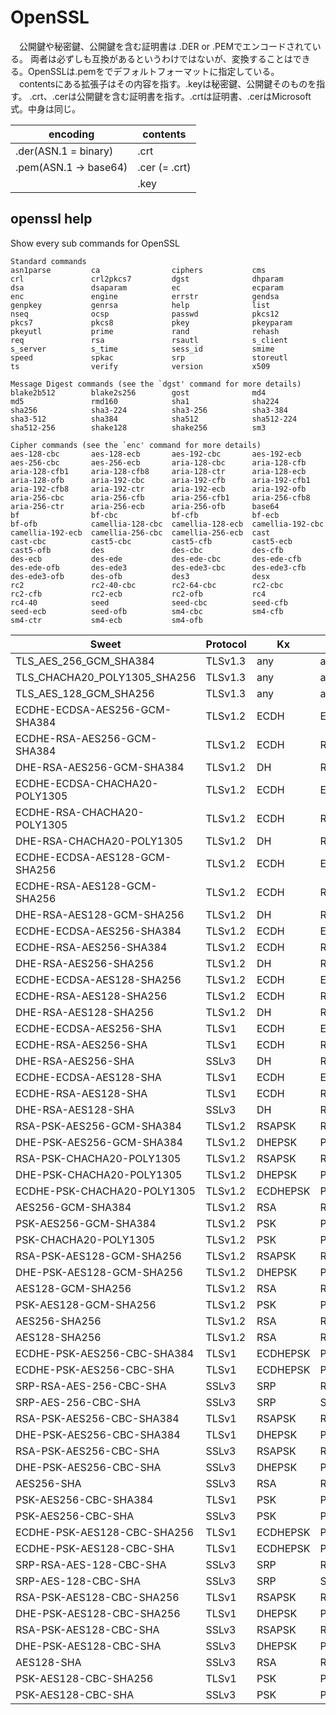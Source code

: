 # OpenSSL
　公開鍵や秘密鍵、公開鍵を含む証明書は .DER or .PEMでエンコードされている。
両者は必ずしも互換があるというわけではないが、変換することはできる。OpenSSLは.pemをでデフォルトフォーマットに指定している。
　contentsにある拡張子はその内容を指す。.keyは秘密鍵、公開鍵そのものを指す。
.crt、.cerは公開鍵を含む証明書を指す。.crtは証明書、.cerはMicrosoft式。中身は同じ。

|  encoding              |  contents       |
| ---------------------- | --------------- |
|  .der(ASN.1 = binary)  |  .crt           |
|  .pem(ASN.1 -> base64) |  .cer (= .crt)  |
|                        |  .key           |



## openssl help
Show every sub commands for OpenSSL

```
Standard commands
asn1parse         ca                ciphers           cms               
crl               crl2pkcs7         dgst              dhparam           
dsa               dsaparam          ec                ecparam           
enc               engine            errstr            gendsa            
genpkey           genrsa            help              list              
nseq              ocsp              passwd            pkcs12            
pkcs7             pkcs8             pkey              pkeyparam         
pkeyutl           prime             rand              rehash            
req               rsa               rsautl            s_client          
s_server          s_time            sess_id           smime             
speed             spkac             srp               storeutl          
ts                verify            version           x509              

Message Digest commands (see the `dgst' command for more details)
blake2b512        blake2s256        gost              md4               
md5               rmd160            sha1              sha224            
sha256            sha3-224          sha3-256          sha3-384          
sha3-512          sha384            sha512            sha512-224        
sha512-256        shake128          shake256          sm3               

Cipher commands (see the `enc' command for more details)
aes-128-cbc       aes-128-ecb       aes-192-cbc       aes-192-ecb       
aes-256-cbc       aes-256-ecb       aria-128-cbc      aria-128-cfb      
aria-128-cfb1     aria-128-cfb8     aria-128-ctr      aria-128-ecb      
aria-128-ofb      aria-192-cbc      aria-192-cfb      aria-192-cfb1     
aria-192-cfb8     aria-192-ctr      aria-192-ecb      aria-192-ofb      
aria-256-cbc      aria-256-cfb      aria-256-cfb1     aria-256-cfb8     
aria-256-ctr      aria-256-ecb      aria-256-ofb      base64            
bf                bf-cbc            bf-cfb            bf-ecb            
bf-ofb            camellia-128-cbc  camellia-128-ecb  camellia-192-cbc  
camellia-192-ecb  camellia-256-cbc  camellia-256-ecb  cast              
cast-cbc          cast5-cbc         cast5-cfb         cast5-ecb         
cast5-ofb         des               des-cbc           des-cfb           
des-ecb           des-ede           des-ede-cbc       des-ede-cfb       
des-ede-ofb       des-ede3          des-ede3-cbc      des-ede3-cfb      
des-ede3-ofb      des-ofb           des3              desx              
rc2               rc2-40-cbc        rc2-64-cbc        rc2-cbc           
rc2-cfb           rc2-ecb           rc2-ofb           rc4               
rc4-40            seed              seed-cbc          seed-cfb          
seed-ecb          seed-ofb          sm4-cbc           sm4-cfb           
sm4-ctr           sm4-ecb           sm4-ofb           
```

| Sweet | Protocol | Kx | Au | Enc | Mac | 
| --- | --- | --- | --- | --- | --- | 
| TLS_AES_256_GCM_SHA384 | TLSv1.3 | any | any | AESGCM(256) | AEAD | 
| TLS_CHACHA20_POLY1305_SHA256 | TLSv1.3 | any | any | CHACHA20/POLY1305(256) | AEAD | 
| TLS_AES_128_GCM_SHA256 | TLSv1.3 | any | any | AESGCM(128) | AEAD | 
| ECDHE-ECDSA-AES256-GCM-SHA384 | TLSv1.2 | ECDH | ECDSA | AESGCM(256) | AEAD | 
| ECDHE-RSA-AES256-GCM-SHA384 | TLSv1.2 | ECDH | RSA | AESGCM(256) | AEAD | 
| DHE-RSA-AES256-GCM-SHA384 | TLSv1.2 | DH | RSA | AESGCM(256) | AEAD | 
| ECDHE-ECDSA-CHACHA20-POLY1305 | TLSv1.2 | ECDH | ECDSA | CHACHA20/POLY1305(256) | AEAD | 
| ECDHE-RSA-CHACHA20-POLY1305 | TLSv1.2 | ECDH | RSA | CHACHA20/POLY1305(256) | AEAD | 
| DHE-RSA-CHACHA20-POLY1305 | TLSv1.2 | DH | RSA | CHACHA20/POLY1305(256) | AEAD | 
| ECDHE-ECDSA-AES128-GCM-SHA256 | TLSv1.2 | ECDH | ECDSA | AESGCM(128) | AEAD | 
| ECDHE-RSA-AES128-GCM-SHA256 | TLSv1.2 | ECDH | RSA | AESGCM(128) | AEAD | 
| DHE-RSA-AES128-GCM-SHA256 | TLSv1.2 | DH | RSA | AESGCM(128) | AEAD | 
| ECDHE-ECDSA-AES256-SHA384 | TLSv1.2 | ECDH | ECDSA | AES(256) | SHA384 | 
| ECDHE-RSA-AES256-SHA384 | TLSv1.2 | ECDH | RSA | AES(256) | SHA384 | 
| DHE-RSA-AES256-SHA256 | TLSv1.2 | DH | RSA | AES(256) | SHA256 | 
| ECDHE-ECDSA-AES128-SHA256 | TLSv1.2 | ECDH | ECDSA | AES(128) | SHA256 | 
| ECDHE-RSA-AES128-SHA256 | TLSv1.2 | ECDH | RSA | AES(128) | SHA256 | 
| DHE-RSA-AES128-SHA256 | TLSv1.2 | DH | RSA | AES(128) | SHA256 | 
| ECDHE-ECDSA-AES256-SHA | TLSv1 | ECDH | ECDSA | AES(256) | SHA1 | 
| ECDHE-RSA-AES256-SHA | TLSv1 | ECDH | RSA | AES(256) | SHA1 | 
| DHE-RSA-AES256-SHA | SSLv3 | DH | RSA | AES(256) | SHA1 | 
| ECDHE-ECDSA-AES128-SHA | TLSv1 | ECDH | ECDSA | AES(128) | SHA1 | 
| ECDHE-RSA-AES128-SHA | TLSv1 | ECDH | RSA | AES(128) | SHA1 | 
| DHE-RSA-AES128-SHA | SSLv3 | DH | RSA | AES(128) | SHA1 | 
| RSA-PSK-AES256-GCM-SHA384 | TLSv1.2 | RSAPSK | RSA | AESGCM(256) | AEAD | 
| DHE-PSK-AES256-GCM-SHA384 | TLSv1.2 | DHEPSK | PSK | AESGCM(256) | AEAD | 
| RSA-PSK-CHACHA20-POLY1305 | TLSv1.2 | RSAPSK | RSA | CHACHA20/POLY1305(256) | AEAD | 
| DHE-PSK-CHACHA20-POLY1305 | TLSv1.2 | DHEPSK | PSK | CHACHA20/POLY1305(256) | AEAD | 
| ECDHE-PSK-CHACHA20-POLY1305 | TLSv1.2 | ECDHEPSK | PSK | CHACHA20/POLY1305(256) | AEAD | 
| AES256-GCM-SHA384 | TLSv1.2 | RSA | RSA | AESGCM(256) | AEAD | 
| PSK-AES256-GCM-SHA384 | TLSv1.2 | PSK | PSK | AESGCM(256) | AEAD | 
| PSK-CHACHA20-POLY1305 | TLSv1.2 | PSK | PSK | CHACHA20/POLY1305(256) | AEAD | 
| RSA-PSK-AES128-GCM-SHA256 | TLSv1.2 | RSAPSK | RSA | AESGCM(128) | AEAD | 
| DHE-PSK-AES128-GCM-SHA256 | TLSv1.2 | DHEPSK | PSK | AESGCM(128) | AEAD | 
| AES128-GCM-SHA256 | TLSv1.2 | RSA | RSA | AESGCM(128) | AEAD | 
| PSK-AES128-GCM-SHA256 | TLSv1.2 | PSK | PSK | AESGCM(128) | AEAD | 
| AES256-SHA256 | TLSv1.2 | RSA | RSA | AES(256) | SHA256 | 
| AES128-SHA256 | TLSv1.2 | RSA | RSA | AES(128) | SHA256 | 
| ECDHE-PSK-AES256-CBC-SHA384 | TLSv1 | ECDHEPSK | PSK | AES(256) | SHA384 | 
| ECDHE-PSK-AES256-CBC-SHA | TLSv1 | ECDHEPSK | PSK | AES(256) | SHA1 | 
| SRP-RSA-AES-256-CBC-SHA | SSLv3 | SRP | RSA | AES(256) | SHA1 | 
| SRP-AES-256-CBC-SHA | SSLv3 | SRP | SRP | AES(256) | SHA1 | 
| RSA-PSK-AES256-CBC-SHA384 | TLSv1 | RSAPSK | RSA | AES(256) | SHA384 | 
| DHE-PSK-AES256-CBC-SHA384 | TLSv1 | DHEPSK | PSK | AES(256) | SHA384 | 
| RSA-PSK-AES256-CBC-SHA | SSLv3 | RSAPSK | RSA | AES(256) | SHA1 | 
| DHE-PSK-AES256-CBC-SHA | SSLv3 | DHEPSK | PSK | AES(256) | SHA1 | 
| AES256-SHA | SSLv3 | RSA | RSA | AES(256) | SHA1 | 
| PSK-AES256-CBC-SHA384 | TLSv1 | PSK | PSK | AES(256) | SHA384 | 
| PSK-AES256-CBC-SHA | SSLv3 | PSK | PSK | AES(256) | SHA1 | 
| ECDHE-PSK-AES128-CBC-SHA256 | TLSv1 | ECDHEPSK | PSK | AES(128) | SHA256 | 
| ECDHE-PSK-AES128-CBC-SHA | TLSv1 | ECDHEPSK | PSK | AES(128) | SHA1 | 
| SRP-RSA-AES-128-CBC-SHA | SSLv3 | SRP | RSA | AES(128) | SHA1 | 
| SRP-AES-128-CBC-SHA | SSLv3 | SRP | SRP | AES(128) | SHA1 | 
| RSA-PSK-AES128-CBC-SHA256 | TLSv1 | RSAPSK | RSA | AES(128) | SHA256 | 
| DHE-PSK-AES128-CBC-SHA256 | TLSv1 | DHEPSK | PSK | AES(128) | SHA256 | 
| RSA-PSK-AES128-CBC-SHA | SSLv3 | RSAPSK | RSA | AES(128) | SHA1 | 
| DHE-PSK-AES128-CBC-SHA | SSLv3 | DHEPSK | PSK | AES(128) | SHA1 | 
| AES128-SHA | SSLv3 | RSA | RSA | AES(128) | SHA1 | 
| PSK-AES128-CBC-SHA256 | TLSv1 | PSK | PSK | AES(128) | SHA256 | 
| PSK-AES128-CBC-SHA | SSLv3 | PSK | PSK | AES(128) | SHA1 | 
